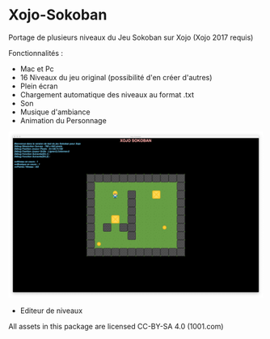 # Xojo-Sokoban
Portage de plusieurs niveaux du Jeu Sokoban sur Xojo (Xojo 2017 requis)

Fonctionnalités :
- Mac et Pc
- 16 Niveaux du jeu original (possibilité d'en créer d'autres)
- Plein écran 
- Chargement automatique des niveaux au format .txt
- Son
- Musique d'ambiance
- Animation du Personnage

<img src="MacOs.png" width="640">

+ Editeur de niveaux

All assets in this package are licensed CC-BY-SA 4.0 (1001.com)
